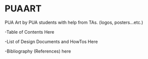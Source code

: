 # PUAART
PUA Art by PUA students with help from TAs. (logos, posters...etc.)



-Table of Contents Here


-List of Design Documents and HowTos Here


-Bibliography (References) here
